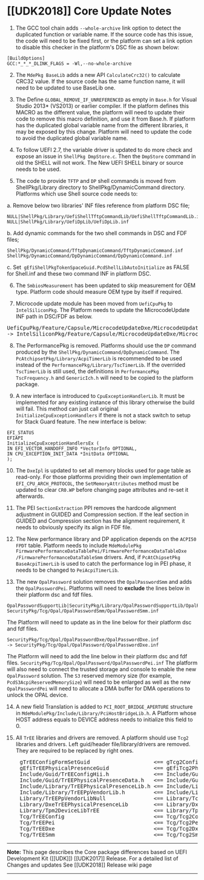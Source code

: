 # [[UDK2018]] Core Update Notes
1. The GCC tool chain adds `--whole-archive` link option to detect the duplicated function or variable name. If the source code has this issue, the code will need to be fixed first, or the platform can set a link option to disable this checker in the platform's DSC file as shown below:
```
[BuildOptions]
GCC:*_*_*_DLINK_FLAGS = -Wl,--no-whole-archive
```
2. The `MdePkg BaseLib` adds a new API `CalculateCrc32()` to calculate CRC32 value. If the source code has the same function name, it will need to be updated to use BaseLib one.

3. The Define `GLOBAL_REMOVE_IF_UNREFERENCED` as empty in `Base.h` for Visual Studio 2013* (VS2013) or earlier compiler. If the platform defines this MACRO as the different value, the platform will need to update their code to remove this macro definition, and use it from Base.h. If platform has the duplicated global variable name from the different libraries, it may be exposed by this change. Platform will need to update the code to avoid the duplicated global variable name.

4. To follow UEFI 2.7, the variable driver is updated to do more check and expose an issue in `ShellPkg DmpStore.c`. Then the `DmpStore` command in old the SHELL will not work. The New UEFI SHELL binary or source needs to be used.

5. The code to provide `TFTP` and `DP` shell commands is moved from ShellPkg/Library directory to ShellPkg/DynamicCommand directory. Platforms which use Shell source code needs to:

a. Remove below two libraries' INF files reference from platform DSC file;
```
NULL|ShellPkg/Library/UefiShellTftpCommandLib/UefiShellTftpCommandLib.inf,
NULL|ShellPkg/Library/UefiDpLib/UefiDpLib.inf
```
b. Add dynamic commands for the two shell commands in DSC and FDF files;
```
ShellPkg/DynamicCommand/TftpDynamicCommand/TftpDynamicCommand.inf
ShellPkg/DynamicCommand/DpDynamicCommand/DpDynamicCommand.inf
```
c. Set` gEfiShellPkgTokenSpaceGuid.PcdShellLibAutoInitialize` as FALSE for Shell.inf and these two command INF in platform DSC.

6. The `SmbiosMeasurement` has been updated to skip measurement for OEM type. Platform code should measure OEM type by itself if required.

7. Microcode update module has been moved from `UefiCpuPkg` to `IntelSiliconPkg`. The Platform needs to update the MicrocodeUpdate INF path in DSC/FDF as below.
<pre>
UefiCpuPkg/Feature/Capsule/MicrocodeUpdateDxe/MicrocodeUpdateDxe.inf
-> IntelSiliconPkg/Feature/Capsule/MicrocodeUpdateDxe/MicrocodeUpdateDxe.inf
</pre>

8. The PerformancePkg is removed. Platforms should use the `DP` command produced by the `ShellPkg/DynamicCommand/DpDynamicCommand`. The `PcAtchipsetPkg/Library/AcpiTimerLib` is recommended to be used instead of the `PerformancePkg/Library/TscTimerLib`. If the overrided `TscTimerLib` is still used, the definitions in `PerformancePkg TscFrequency.h` and `GenericIch.h` will need to be copied to the platform package.

9. A new interface is introduced to `CpuExceptionHandlerLib`. It must be implemented for any existing instance of this library otherwise the build will fail. This method can just call original `InitializeCpuExceptionHandlers` if there is not a stack switch to setup for Stack Guard feature. The new interface is below:
```
EFI_STATUS
EFIAPI
InitializeCpuExceptionHandlersEx (
IN EFI_VECTOR_HANDOFF_INFO *VectorInfo OPTIONAL,
IN CPU_EXCEPTION_INIT_DATA *InitData OPTIONAL
);
```
10. The `DxeIpl` is updated to set all memory blocks used for page table as read-only. For those platforms providing their own implementation of `EFI_CPU_ARCH_PROTOCOL`, the `SetMemoryAttributes` method must be updated to clear `CR0.WP` before changing page attributes and re-set it afterwards.

11. The PEI `SectionExtraction` PPI removes the hardcode alignment adjustment in GUIDED and Compression section. If the leaf section in GUIDED and Compression section has the alignment requirement, it needs to obviously specify its align in FDF file.

12. The New performance library and DP application depends on the `ACPI50 FPDT` table. Platform needs to include `MdeModulePkg FirmwarePerformanceDataTablePei/FirmwarePerformanceDataTableDxe`
`/FirmwarePerformanceDataTableSmm` drivers. And, if `PcAtChipsetPkg BaseAcpiTimerLib` is
used to catch the performance log in PEI phase, it needs to be changed to `PeiAcpiTimerLib`.

13. The new `OpalPassword` solution removes the `OpalPasswordSmm` and adds the `OpalPasswordPei`.
Platforms will need to **exclude** the lines below in their platform dsc and fdf files.
```
OpalPasswordSupportLib|SecurityPkg/Library/OpalPasswordSupportLib/OpalPasswordSupportLib.inf
SecurityPkg/Tcg/Opal/OpalPasswordSmm/OpalPasswordSmm.inf
```
The Platform will need to update as in the line below for their platform dsc and fdf files.
```
SecurityPkg/Tcg/Opal/OpalPasswordDxe/OpalPasswordDxe.inf
-> SecurityPkg/Tcg/Opal/OpalPassword/OpalPasswordDxe.inf
```
The Platform will need to add the line below in their platform dsc and fdf files.
`SecurityPkg/Tcg/Opal/OpalPassword/OpalPasswordPei.inf`
The platform will also need to connect the trusted storage and console to enable the new `OpalPassword` solution. The `S3` reserved memory size (for example, `PcdS3AcpiReservedMemorySize`) will need to be enlarged as well as the new `OpalPasswordPei` will need to allocate a DMA buffer for DMA operations to unlock the OPAL device.

14. A new field Translation is added to `PCI_ROOT_BRIDGE_APERTURE` structure in `MdeModulePkg/Include/Library/PciHostBridgeLib.h`. A Platform whose HOST address equals to DEVICE address needs to initialize this field to 0.

15. All `TrEE` libraries and drivers are removed. A platform should use `Tcg2` libraries and drivers. Left guid/header file/library/drivers are removed. They are required to be replaced by right ones.

<pre>
    gTrEEConfigFormSetGuid                    <== gTcg2ConfigFormSetGuid
    gEfiTrEEPhysicalPresenceGuid              <== gEfiTcg2PhysicalPresenceGuid
    Include/Guid/TrEEConfigHii.h              <== Include/Guid/Tcg2ConfigHii.h
    Include/Guid/TrEEPhysicalPresenceData.h   <== Include/Guid/Tcg2PhysicalPresenceData.h
    Include/Library/TrEEPhysicalPresenceLib.h <== Include/Library/Tcg2PhysicalPresenceLib.h
    Include/Library/TrEEPpVendorLib.h         <== Include/Library/Tcg2PpVendorLib.h
    Library/TrEEPpVendorLibNull               <== Library/Tcg2PpVendorLibNull
    Library/DxeTrEEPhysicalPresenceLib        <== Library/DxeTcg2PhysicalPresenceLib
    Library/Tpm2DeviceLibTrEE                 <== Library/Tpm2DeviceLibTcg2
    Tcg/TrEEConfig                            <== Tcg/Tcg2Config
    Tcg/TrEEPei                               <== Tcg/Tcg2Pei
    Tcg/TrEEDxe                               <== Tcg/Tcg2Dxe
    Tcg/TrEESmm                               <== Tcg/Tcg2Smm
</pre>

**********
**Note:** This page describes the Core package differences based on UEFI Development Kit ([[UDK]]) [[UDK2017]] Release.
For a detailed list of Changes and updates See [[UDK2018]] Release wiki page

**********